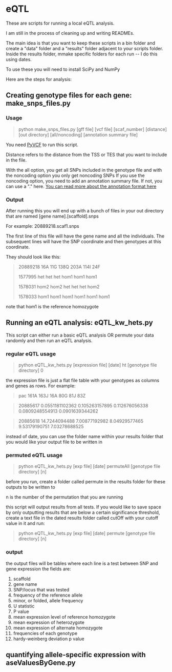 # eQTL

These are scripts for running a local eQTL analysis. 

I am still in the process of cleaning up and writing READMEs.

The main idea is that you want to keep these scripts in a bin folder and create a "data" folder and a "results" folder adjacent to your scripts folder. Inside the results folder, mmake specific folders for each run -- I do this using dates.

To use these you will need to install SciPy and NumPy

Here are the steps for analysis:
## Creating genotype files for each gene: make_snps_files.py

### Usage
> python make_snps_files.py [gff file] [vcf file] [scaf_number] [distance] [out directory] [all/noncoding] [annotation summary file]

You need [PyVCF](https://github.com/jamescasbon/PyVCF) to run this script.

Distance refers to the distance from the TSS or TES that you want to include in the file.

With the all option, you get all SNPs included in the genotype file and with the noncoding option you only get noncoding SNPs If you use the noncoding option, you need to add an annotation summary file. If not, you can use a "." here. [You can read more about the annotation format here](http://www.genomicconflict.com/wiki/index.php?title=Roberts_Annotations)

### Output
After running this  you will end up with a bunch of files in your out directory that are named [gene name].[scaffold].snps 

For example: 20889218.scaf1.snps

The first line of this file will have the gene name and all the individuals. The subsequent lines will have the SNP coordinate and then genotypes at this coordinate.

They should look like this:

>20889218	16A	11G	138Q	203A	114I	24F
>
>1577995	het	het	het	hom1	hom1	hom1
>
>1578031	hom2	hom2	het	het	het	hom2
>
>1578033	hom1	hom1	hom1	hom1	hom1	hom1

note that hom1 is the reference homozygote

## Running an eQTL analysis: eQTL_kw_hets.py

This script can either run a basic eQTL analysis OR permute your data randomly and then run an eQTL analysis.

### regular eQTL usage

> python eQTL_kw_hets.py [expression file] [date] ht [genotype file directory] 0

the expression file is just a flat file table with your genotypes as columns and genes as rows. For example:

>pac     161A    163J    16A     80G     81J     83Z

>20885617        0.0551181102362 0.105263157895  0.112676056338  0.0809248554913 0.0901639344262 

>20885618        14.7244094488   7.00877192982   8.04929577465   9.53179190751   7.03278688525   


instead of date, you can use the folder name within your results folder that you would like your output file to be written in

### permuted eQTL usage

> python eQTL_kw_hets.py [exp file] [date] permuteAll [genotype file directory] [n]

before you run, create a folder called permute in the results folder for these outputs to be written to

n is the number of the permutation that you are running 

this script will output results from all tests. If you would like to save space by only outputting results that are below a certain significance threshold, create a text file in the dated results folder called cutOff with your cutoff value in it and run:

> python eQTL_kw_hets.py [exp file] [date] permute [genotype file directory] [n]


### output

the output files will be tables where each line is a test between SNP and gene expression the fields are:

1. scaffold
2. gene name
3. SNP/locus that was tested
4. frequency of the reference allele
5. minor, or folded, allele frequency
6. U statistic
7. P value
8. mean expression level of reference homozygote
9. mean expression of heterozygote
10. mean expression of alternate homozygote
11. frequencies of each genotype
12. hardy-weinberg deviation p value



## quantifying allele-specific expression with aseValuesByGene.py


